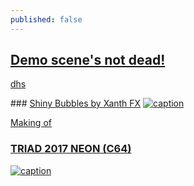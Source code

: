 ```yaml
---
published: false
---
```

## [Demo scene's not dead!](https://www.pouet.net/index.php)

[dhs](http://dhs.nu/video.php?list=yes)

### [Shiny Bubbles by Xanth FX](https://www.pouet.net/prod.php?which=14335)
[![caption](https://img.youtube.com/vi/pts_7HY77A0/0.jpg)](https://www.youtube.com/watch?v=pts_7HY77A0)

[Making of](http://www.atarimania.com/mags/pdf/st-log-magazine-issue-10.pdf)

### [TRIAD 2017 NEON (C64)]()
[![caption](https://img.youtube.com/vi/ZazU4H2OZFg/0.jpg)](https://www.youtube.com/watch?v=ZazU4H2OZFg)
